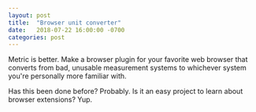 ```yaml
---
layout: post
title:  "Browser unit converter"
date:   2018-07-22 16:00:00 -0700
categories: post
---
```


Metric is better. Make a browser plugin for your favorite web browser that converts from bad, unusable measurement systems to whichever system you're personally more familiar with.

Has this been done before? Probably. Is it an easy project to learn about browser extensions? Yup.
